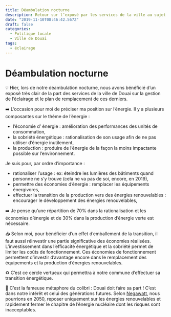 ```yaml
---
title: Déambulation nocturne
description: Retour sur l’exposé par les services de la ville au sujet de l’éclairage.
date: "2019-11-10T08:46:42.567Z"
draft: false
categories:
  - Politique locale
  - Ville de Douai
tags:
  - éclairage
---
```


# Déambulation nocturne

💡 Hier, lors de notre déambulation nocturne, nous avons bénéficié d’un exposé très clair de la part des services de la ville de Douai sur la gestion de l’éclairage et le plan de remplacement de ces derniers.

➡️ L’occasion pour moi de préciser ma position sur l’énergie.
Il y a plusieurs composantes sur le thème de l’énergie :

- l’économie d’ énergie : amélioration des performances des unités de consommation,
- la sobriété énergétique : rationalisation de son usage afin de ne pas utiliser d’énergie inutilement,
- la production : produire de l’énergie de la façon la moins impactante possible sur l’environnement.

Je suis pour, par ordre d’importance :

- rationaliser l’usage : ex: éteindre les lumières des bâtiments quand personne ne s’y trouve (cela ne va pas de soi, encore, en 2019),
- permettre des économies d’énergie : remplacer les équipements énergivores,
- effectuer la transition de la production vers des énergies renouvelables : encourager le développement des énergies renouvelables,

➡️ Je pense qu’une répartition de 70% dans la rationalisation et les économies d’énergie et de 30% dans la production d’énergie verte est nécessaire.

📥 Selon moi, pour bénéficier d’un effet d’emballement de la transition, il faut aussi réinvestir une partie significative des économies réalisées. L’investissement dans l’efficacité énergétique et la sobriété permet de limiter les coûts de fonctionnement. Ces économies de fonctionnement permettent d’investir d’avantage encore dans le remplacement des équipements et la production d’énergies renouvelables.

♻️ C’est ce cercle vertueux qui permettra à notre commune d’effectuer sa transition énergétique.

🐣 C’est la fameuse métaphore du colibri : Douai doit faire sa part ! C’est dans notre intérêt et celui des générations futures. Selon [Negawatt](https://negawatt.org/), nous pourrions en 2050, reposer uniquement sur les énergies renouvelables et rapidement fermer le chapitre de l’énergie nucléaire dont les risques sont inacceptables.
